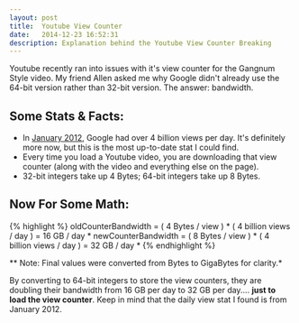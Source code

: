 ```yaml
---
layout: post
title:  Youtube View Counter
date:   2014-12-23 16:52:31
description: Explanation behind the Youtube View Counter Breaking
---
```


Youtube recently ran into issues with it's view counter for the Gangnum Style video. My friend Allen asked me why Google didn't already use the 64-bit version rather than 32-bit version. The answer: bandwidth.

## Some Stats & Facts:

- In [January 2012](http://youtube-global.blogspot.com/2012/01/holy-nyans-60-hours-per-minute-and-4.html), Google had over 4 billion views per day. It's definitely more now, but this is the most up-to-date stat I could find.
- Every time you load a Youtube video, you are downloading that view counter (along with the video and everything else on the page).
- 32-bit integers take up 4 Bytes; 64-bit integers take up 8 Bytes.

## Now For Some Math:

{% highlight %}
oldCounterBandwidth = ( 4 Bytes / view ) * ( 4 billion views / day ) = 16 GB / day *
newCounterBandwidth = ( 8 Bytes / view ) * ( 4 billion views / day ) = 32 GB / day *
{% endhighlight %}

** Note: Final values were converted from Bytes to GigaBytes for clarity.*

By converting to 64-bit integers to store the view counters, they are doubling their bandwidth from 16 GB per day to 32 GB per day.... **just to load the view counter**. Keep in mind that the daily view stat I found is from January 2012.